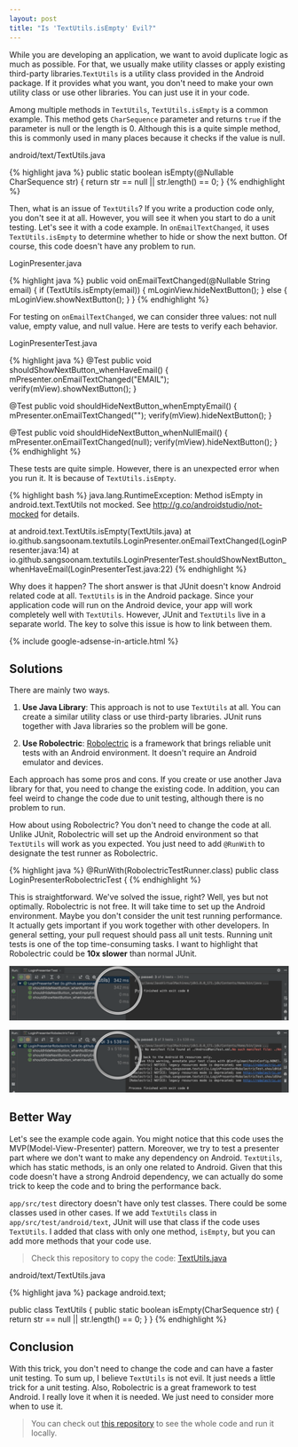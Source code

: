 ```yaml
---
layout: post
title: "Is 'TextUtils.isEmpty' Evil?"
---
```


While you are developing an application, we want to avoid duplicate logic as much as possible. For that, we usually make utility classes or apply existing third-party libraries.`TextUtils` is a utility class provided in the Android package. If it provides what you want, you don't need to make your own utility class or use other libraries. You can just use it in your code.

Among multiple methods in `TextUtils`, `TextUtils.isEmpty` is a common example. This method gets `CharSequence` parameter and returns `true` if the parameter is null or the length is 0. Although this is a quite simple method, this is commonly used in many places because it checks if the value is null.

<p class="code-label">android/text/TextUtils.java</p>
{% highlight java %}
public static boolean isEmpty(@Nullable CharSequence str) {
    return str == null || str.length() == 0;
}
{% endhighlight %}

Then, what is an issue of `TextUtils`? If you write a production code only, you don't see it at all. However, you will see it when you start to do a unit testing. Let's see it with a code example. In `onEmailTextChanged`, it uses `TextUtils.isEmpty` to determine whether to hide or show the next button. Of course, this code doesn't have any problem to run.

<p class="code-label">LoginPresenter.java</p>
{% highlight java %}
public void onEmailTextChanged(@Nullable String email) {
    if (TextUtils.isEmpty(email)) {
        mLoginView.hideNextButton();
    } else {
        mLoginView.showNextButton();
    }
}
{% endhighlight %}

For testing on `onEmailTextChanged`, we can consider three values: not null value, empty value, and null value. Here are tests to verify each behavior.

<p class="code-label">LoginPresenterTest.java</p>
{% highlight java %}
@Test
public void shouldShowNextButton_whenHaveEmail() {
    mPresenter.onEmailTextChanged("EMAIL");
    verify(mView).showNextButton();
}

@Test
public void shouldHideNextButton_whenEmptyEmail() {
    mPresenter.onEmailTextChanged("");
    verify(mView).hideNextButton();
}

@Test
public void shouldHideNextButton_whenNullEmail() {
    mPresenter.onEmailTextChanged(null);
    verify(mView).hideNextButton();
}
{% endhighlight %}

These tests are quite simple. However, there is an unexpected error when you run it. It is because of `TextUtils.isEmpty`.

{% highlight bash %}
java.lang.RuntimeException: Method isEmpty in android.text.TextUtils not mocked. See http://g.co/androidstudio/not-mocked for details.

  at android.text.TextUtils.isEmpty(TextUtils.java)
  at io.github.sangsoonam.textutils.LoginPresenter.onEmailTextChanged(LoginPresenter.java:14)
  at io.github.sangsoonam.textutils.LoginPresenterTest.shouldShowNextButton_whenHaveEmail(LoginPresenterTest.java:22)
{% endhighlight %}

Why does it happen? The short answer is that JUnit doesn't know Android related code at all. `TextUtils` is in the Android package. Since your application code will run on the Android device, your app will work completely well with `TextUtils`. However, JUnit and `TextUtils` live in a separate world. The key to solve this issue is how to link between them.

{% include google-adsense-in-article.html %}

## Solutions

There are mainly two ways.

1. **Use Java Library**:
This approach is not to use `TextUtils` at all. You can create a similar utility class or use third-party libraries. JUnit runs together with Java libraries so the problem will be gone.

2. **Use Robolectric**:
[Robolectric](http://robolectric.org/) is a framework that brings reliable unit tests with an Android environment. It doesn't require an Android emulator and devices.

Each approach has some pros and cons. If you create or use another Java library for that, you need to change the existing code. In addition, you can feel weird to change the code due to unit testing, although there is no problem to run.

How about using Robolectric? You don't need to change the code at all. Unlike JUnit, Robolectric will set up the Android environment so that `TextUtils` will work as you expected. You just need to add `@RunWith` to designate the test runner as Robolectric.

{% highlight java %}
@RunWith(RobolectricTestRunner.class)
public class LoginPresenterRobolectricTest {
{% endhighlight %}

This is straightforward. We've solved the issue, right? Well, yes but not optimally. Robolectric is not free. It will take time to set up the Android environment. Maybe you don't consider the unit test running performance. It actually gets important if you work together with other developers. In general setting, your pull request should pass all unit tests. Running unit tests is one of the top time-consuming tasks. I  want to highlight that Robolectric could be **10x slower** than normal JUnit.

![JUnit](/images/2018/12-02/junit.png)

![Robolectric](/images/2018/12-02/robolectric.png)

## Better Way

Let's see the example code again. You might notice that this code uses the MVP(Model-View-Presenter) pattern. Moreover, we try to test a presenter part where we don't want to make any dependency on Android. `TextUtils`, which has static methods, is an only one related to Android. Given that this code doesn't have a strong Android dependency, we can actually do some trick to keep the code and to bring the performance back.

`app/src/test` directory doesn't have only test classes. There could be some classes used in other cases. If we add `TextUtils` class in `app/src/test/android/text`, JUnit will use that class if the code uses `TextUtils`. I added that class with only one method, `isEmpty`, but you can add more methods that your code use.
> Check this repository to copy the code: [TextUtils.java](https://android.googlesource.com/platform/frameworks/base/+/master/core/java/android/text/TextUtils.java)

<p class="code-label">android/text/TextUtils.java</p>
{% highlight java %}
package android.text;

public class TextUtils {
    public static boolean isEmpty(CharSequence str) {
        return str == null || str.length() == 0;
    }
}
{% endhighlight %}

## Conclusion

With this trick, you don't need to change the code and can have a faster unit testing. To sum up, I believe `TextUtils` is not evil. It just needs a little trick for a unit testing. Also, Robolectric is a great framework to test Android. I really love it when it is needed. We just need to consider more when to use it.

> You can check out [this repository](https://github.com/SangsooNam/textutils) to see the whole code and run it locally.
